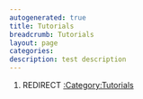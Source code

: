 ```yaml
---
autogenerated: true
title: Tutorials
breadcrumb: Tutorials
layout: page
categories: 
description: test description
---
```


1.  REDIRECT [:Category:Tutorials](Category_Tutorials)
